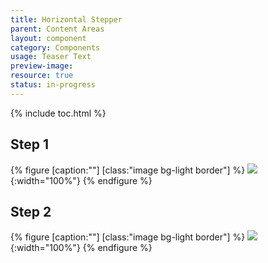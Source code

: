 ```yaml
---
title: Horizontal Stepper
parent: Content Areas
layout: component
category: Components
usage: Teaser Text
preview-image:
resource: true
status: in-progress
---
```


{% include toc.html %}

## Step 1

{% figure [caption:""] [class:"image bg-light border"] %}
![]({{site.cdn_url}}/img/components/stepper-horizontal-1.svg){:width="100%"}
{% endfigure %}

## Step 2

{% figure [caption:""] [class:"image bg-light border"] %}
![]({{site.cdn_url}}/img/components/stepper-horizontal-2.svg){:width="100%"}
{% endfigure %}
